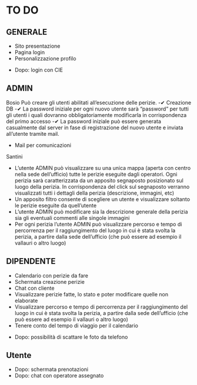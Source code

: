 # TO DO

## GENERALE
- Sito presentazione
- Pagina login
- Personalizzazione profilo
+ Dopo: login con CIE


## ADMIN
Bosio
Può creare gli utenti abilitati all’esecuzione delle perizie.
-✔ Creazione DB
-✔ La password iniziale per ogni nuovo utente sarà “password” per tutti gli utenti i quali dovranno obbligatoriamente modificarla in corrispondenza del primo accesso
-✔ La password iniziale può essere generata casualmente dal server in fase di registrazione del nuovo utente e inviata all’utente tramite mail.
- Mail per comunicazioni


Santini
- L’utente ADMIN può visualizzare su una unica mappa (aperta con centro nella sede dell’ufficio) tutte le perizie eseguite dagli operatori. Ogni perizia sarà caratterizzata da un apposito segnaposto posizionato sul luogo della perizia. In corrispondenza del click sul segnaposto verranno visualizzati tutti i dettagli della perizia (descrizione, immagini, etc)
- Un apposito filtro consente di scegliere un utente e visualizzare soltanto le perizie eseguite da quell’utente
- L’utente ADMIN può modificare sia la descrizione generale della perizia sia gli eventuali commenti alle singole immagini
- Per ogni perizia l’utente ADMIN può visualizzare percorso e tempo di percorrenza per il raggiungimento del luogo in cui è stata svolta la perizia, a partire dalla sede dell’ufficio (che può essere ad esempio il vallauri o altro luogo)

## DIPENDENTE
- Calendario con perizie da fare
- Schermata creazione perizie
- Chat con cliente
- Visualizzare perizie fatte, lo stato e poter modificare quelle non elaborate
- Visualizzare percorso e tempo di percorrenza per il raggiungimento del luogo in cui è stata svolta la perizia, a partire dalla sede dell’ufficio (che può essere ad esempio il vallauri o altro luogo)
- Tenere conto del tempo di viaggio per il calendario
+ Dopo: possibilità di scattare le foto da telefono

## Utente
+ Dopo: schermata prenotazioni
+ Dopo: chat con operatore assegnato